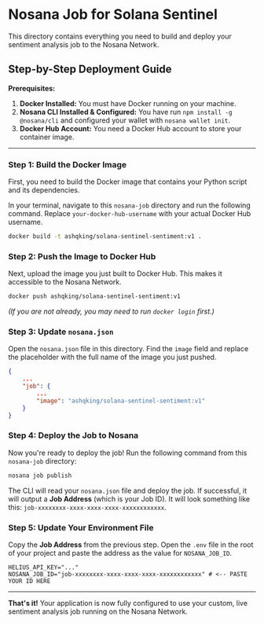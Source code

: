 # Nosana Job for Solana Sentinel

This directory contains everything you need to build and deploy your sentiment analysis job to the Nosana Network.

## Step-by-Step Deployment Guide

**Prerequisites:**
1.  **Docker Installed:** You must have Docker running on your machine.
2.  **Nosana CLI Installed & Configured:** You have run `npm install -g @nosana/cli` and configured your wallet with `nosana wallet init`.
3.  **Docker Hub Account:** You need a Docker Hub account to store your container image.

---

### Step 1: Build the Docker Image

First, you need to build the Docker image that contains your Python script and its dependencies.

In your terminal, navigate to this `nosana-job` directory and run the following command. Replace `your-docker-hub-username` with your actual Docker Hub username.

```bash
docker build -t ashqking/solana-sentinel-sentiment:v1 .
```

### Step 2: Push the Image to Docker Hub

Next, upload the image you just built to Docker Hub. This makes it accessible to the Nosana Network.

```bash
docker push ashqking/solana-sentinel-sentiment:v1
```
*(If you are not already, you may need to run `docker login` first.)*

### Step 3: Update `nosana.json`

Open the `nosana.json` file in this directory. Find the `image` field and replace the placeholder with the full name of the image you just pushed.

```json
{
    ...
    "job": {
        ...
        "image": "ashqking/solana-sentinel-sentiment:v1"
    }
}
```

### Step 4: Deploy the Job to Nosana

Now you're ready to deploy the job! Run the following command from this `nosana-job` directory:

```bash
nosana job publish
```

The CLI will read your `nosana.json` file and deploy the job. If successful, it will output a **Job Address** (which is your Job ID). It will look something like this: `job-xxxxxxxx-xxxx-xxxx-xxxx-xxxxxxxxxxxx`.

### Step 5: Update Your Environment File

Copy the **Job Address** from the previous step. Open the `.env` file in the root of your project and paste the address as the value for `NOSANA_JOB_ID`.

```env
HELIUS_API_KEY="..."
NOSANA_JOB_ID="job-xxxxxxxx-xxxx-xxxx-xxxx-xxxxxxxxxxxx" # <-- PASTE YOUR ID HERE
```

---

**That's it!** Your application is now fully configured to use your custom, live sentiment analysis job running on the Nosana Network.
